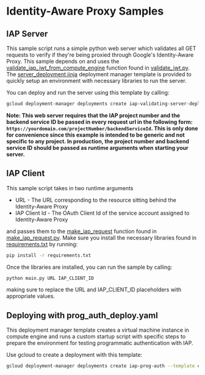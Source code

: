 # Identity-Aware Proxy Samples

## IAP Server

This sample script runs a simple python web server which validates all GET requests to verify if they're being proxied through Google's Identity-Aware Proxy. This sample depends on and uses the [validate_iap_jwt_from_compute_engine](https://github.com/GoogleCloudPlatform/python-docs-samples/blob/3f5de8c8857784e90935379b63c352c0a5f7f8da/iap/validate_jwt.py#L49) function found in [validate_jwt.py](https://github.com/GoogleCloudPlatform/python-docs-samples/blob/master/iap/validate_jwt.py).
The [server_deployment.jinja](server_deployment.jinja) deployment manager template is provided to quickly setup an environment with necessary libraries to run the server. 

You can deploy and run the server using this template by calling:

```bash
gcloud deployment-manager deployments create iap-validating-server-deployment --template server_deployment.jinja --properties zone:us-east4-a # ZONE IS YOUR CHOICE
```

**Note: This web server requires that the IAP project number and the backend service ID be passed in every request url in the following form: `https://yourdomain.com/projectNumber/backendServiceId`. This is only done for convenience since this example is intended to be generic and not specific to any project. In production, the project number and backend service ID should be passed as runtime arguments when starting your server.**

## IAP Client

This sample script takes in two runtime arguments

* URL - The URL corresponding to the resource sitting behind the Identity-Aware Proxy
* IAP Client Id - The OAuth Client Id of the service account assigned to Identity-Aware Proxy

and passes them to the [make_iap_request](https://github.com/GoogleCloudPlatform/python-docs-samples/blob/3f5de8c8857784e90935379b63c352c0a5f7f8da/iap/make_iap_request.py#L33) function found in [make_iap_request.py](https://github.com/GoogleCloudPlatform/python-docs-samples/blob/master/iap/make_iap_request.py). Make sure you install the necessary libraries found in [requirements.txt](https://github.com/GoogleCloudPlatform/python-docs-samples/blob/master/iap/requirements.txt) by running:

```bash
pip install -r requirements.txt
```

Once the libraries are installed, you can run the sample by calling:

```bash
python main.py URL IAP_CLIENT_ID
```

making sure to replace the URL and IAP_CLIENT_ID placeholders with appropriate values.

## Deploying with prog_auth_deploy.yaml

This deployment manager template creates a virtual machine instance in compute engine and runs a custom startup script with specific steps to prepare the environment for testing programmatic authentication with IAP.

Use gcloud to create a deployment with this template:

```bash
gcloud deployment-manager deployments create iap-prog-auth --template client_deployment.jinja --properties zone:us-east4-a #ZONE IS YOUR CHOICE
```

